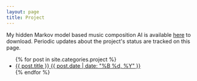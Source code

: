 ```yaml
---
layout: page
title: Project
---
```


My hidden Markov model based music composition AI is available [here](https://github.com/dwysocki/hidden-markov-music) to download. Periodic updates about the project's status are tracked on this page.

<ul class="post-list">
{% for post in site.categories.project %} 
  <li><article><a href="{{ site.baseurl }}{{ post.url }}">{{ post.title }} <span class="entry-date"><time datetime="{{ post.date | date_to_xmlschema }}">{{ post.date | date: "%B %d, %Y" }}</time></span></a></article></li>
{% endfor %}
</ul>
